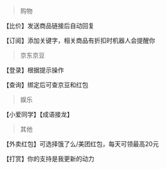 > 购物

【比价】发送商品链接后自动回复

【订阅】添加关键字，相关商品有折扣时机器人会提醒你

> 京东京豆

【登录】根据提示操作

【查询】绑定后可查京豆和红包

> 娱乐

【小爱同学】【成语接龙】

> 其他

【外卖红包】可选择饿了么/美团红包，每天可领最高20元

【打赏】你的支持是我更新的动力
